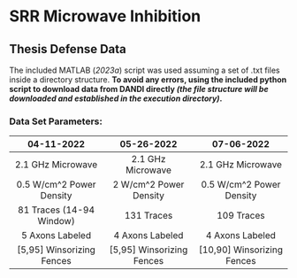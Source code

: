# SRR Microwave Inhibition
## Thesis Defense Data
The included MATLAB (_2023a_) script was used assuming a set of .txt files inside a directory structure. **To avoid any errors, using the included python script to download data from DANDI directly _(the file structure will be downloaded and established in the execution directory)_.**
### Data Set Parameters:
|04-11-2022|05-26-2022|07-06-2022|
|:---:|:---:|:---:|
|2.1 GHz Microwave|2.1 GHz Microwave|2.1 GHz Microwave|
|0.5 W/cm^2 Power Density|2 W/cm^2 Power Density|0.5 W/cm^2 Power Density|
|81 Traces (14-94 Window)|131 Traces|109 Traces|
|5 Axons Labeled|4 Axons Labeled|4 Axons Labeled|
|[5,95] Winsorizing Fences|[5,95] Winsorizing Fences|[10,90] Winsorizing Fences|
